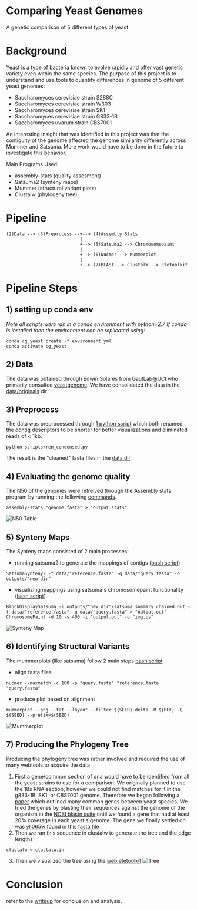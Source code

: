 # Comparing Yeast Genomes
A genetic comparison of 5 different types of yeast

# Background
Yeast is a type of bacteria known to evolve rapidly and offer vast genetic variety even within the same species.
The purpose of this project is to understand and use tools to quantify differences in genome of 5 different yeast genomes:
   - Saccharomyces cerevisiae strain S288C
   - Saccharomyces cerevisiae strain W303
   - Saccharomyces cerevisiae strain SK1
   - Saccharomyces cerevisiae strain G833-1B
   - Saccharomyces uvarum strain CBS7001

An interesting insight that was identified in this project was that the contiguity of the genome affected the genome similarity differently across Mummer and Satsuma. More work would have to be done in the future to investigate this behavior.

Main Programs Used:
 - assembly-stats (quality assesment)
 - Satsuma2 (synteny maps)
 - Mummer (structural variant plots)
 - Clustalw (phylogeny tree)

# Pipeline
```
(2)Data --> (3)Preprocess --+--> (4)Assembly Stats
                            |
                            +--> (5)Satsuma2 --> Chromosomepaint
                            |
                            +--> (6)Nucmer --> Mummerplot
                            |
                            +--> (7)BLAST --> ClustalW --> Etetoolkit
```

# Pipeline Steps
## 1) setting up conda env
*Note all scripts were ran in a conda environment with python=2.7
If conda is installed then the environment can be replicated using:*
```
conda cg_yeast create -f environment.yml
conda activate cg_yeast
```
## 2) Data
The data was obtained through Edwin Solares from GautLab@UCI who primarily consulted [yeastgenome](https://www.yeastgenome.org). 
We have consolidated the data in the [data/originals](https://github.com/cvraut/CS189_project/tree/new_chinmay/data/originals) dir.

## 3) Preprocess
The data was preprocessed through [1 python script](https://github.com/cvraut/CS189_project/blob/new_chinmay/scripts/ren_condensed.py) which both renamed the contig descriptors to be shorter for better visualizations and eliminated reads of < 1kb.
```
python scripts/ren_condensed.py
```
The result is the "cleaned" fasta files in the [data dir](https://github.com/cvraut/CS189_project/tree/new_chinmay/data).

## 4) Evaluating the genome quality
The N50 of the genomes were retreived through the Assembly stats program by running the following [commands](https://github.com/cvraut/CS189_project/blob/new_chinmay/gen_n50s.sh).
```
assembly-stats "genome.fasta" > "output.stats"
```
![N50 Table](/pics/n50.PNG)

## 5) Synteny Maps
The Synteny maps consisted of 2 main processes:
 - running satsuma2 to generate the mappings of contigs ([bash script](https://github.com/cvraut/CS189_project/blob/new_chinmay/qsub_satsuma.sh)).
 ```
 SatsumaSynteny2 -t data/"reference.fasta" -q data/"query.fasta" -o outputs/"new dir"
 ```
 - visualizing mappings using satsuma's chromosomepaint functionality ([bash script](https://github.com/cvraut/CS189_project/blob/new_chinmay/gen_figs.sh)).
 ```
 BlockDisplaySatsuma -i outputs/"new dir"/satsuma_summary.chained.out -t data/"reference.fasta" -q data/"query.fasta" > "output.out"
 ChromosomePaint -d 10 -s 400 -i "output.out" -o "img.ps"
 ```
 ![Synteny Map](/pics/syn_map.PNG)

 ## 6) Identifying Structural Variants
 The mummerplots (like satsuma) follow 2 main steps [bash script](https://github.com/cvraut/CS189_project/blob/new_chinmay/qsub_nucmer.sh)
  - align fasta files
  ```
  nucmer --maxmatch -c 100 -p "query.fasta" "reference.fasta "query.fasta"
  ```
  - produce plot based on alignment
  ```
  mummerplot --png --fat --layout --filter ${SEED}.delta -R ${REF} -Q ${SEED} --prefix=${SEED}
  ```
  ![Mummerplot](/pics/mummerplot.PNG)

## 7) Producing the Phylogeny Tree
Producing the phylogeny tree was rather involved and required the use of many webtools to acquire the data
  1. First a gene/common section of dna would have to be identified from all the yeast strains to use for a comparison. We originally planned to use the 18s RNA section; however we could not find matches for it in the g833-1B, SK1, or CBS7001 genome. Therefore we began following a [paper](https://academic.oup.com/femsyr/article/8/7/1185/493729) which outlined many common genes between yeast species. We tried the genes by blasting their sequences against the genome of the organism in the [NCBI blastn suite](https://blast.ncbi.nlm.nih.gov/Blast.cgi?PROGRAM=blastn&PAGE_TYPE=BlastSearch&LINK_LOC=blasthome) until we found a gene that had at least 20% coverage in each yeast's genome. The gene we finally settled on was [yll065w](https://www.yeastgenome.org/locus/S000003988) found in this [fasta file](https://github.com/cvraut/CS189_project/blob/new_chinmay/yll065w.fasta)
  2. Then we ran this sequence in clustalw to generate the tree and the edge lengths
  ```
  clustalw < clustalw.in
  ```
  3. Then we visualized the tree using the [web etetoolkit](http://etetoolkit.org/treeview/)
  ![Tree](/pics/tree.PNG)

# Conclusion
refer to the [writeup](https://docs.google.com/document/d/1KNQ6TGLGn5cANC1CSuzZIuPjTDEG9VN8L9dKRxzwwns/edit) for conclusion and analysis.
